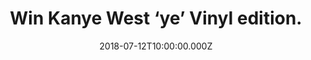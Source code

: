 ---
campaign-uuid: "c-316abb25-3d56-4f15-a32a-c11bf1109f76"
type: "Competition"
category: "Gifts"
date: "2018-07-12T10:00:00.000Z"
end-date: "2018-08-12T23:59:00.000Z"
disable-form: false
is_promoted: false
has_entry_page: true
title: "Win Kanye West ‘ye’ Vinyl edition."
competition-description: "<p>Calling al Kanye West lovers! We have great news to tell\
  \ you! To celebrate the release of Kanye’s new album ‘ye’ we have managed to get\
  \ our hands on his brand new album in vinyl edition for one of our lucky NME AAA\
  \ members!</p>\r\n<p>Want to hear his amazing new tunes? Click below for a chance\
  \ to win it!</p>"
hero-header: "Win Kanye West ‘ye’ Vinyl edition."
terms-confirmation: "N/A"
banner-img: "https://assets.expresslyapp.com/asset-bea694e9-f242-4299-991b-d347f2dec2b3.jpg"
logo-left-href: "http://aaa.nme.com"
logo-left-image: "https://assets.expresslyapp.com/asset-c7fcf712-47cf-4dd7-abc4-2f86d43d6ef6.jpg"
logo-left-title: "nme aaa"
bg-image-hero: "https://assets.expresslyapp.com/asset-4b0f2517-46fc-4acb-8851-15079262ac7d.jpg"
bg-image-first: "https://assets.expresslyapp.com/asset-930d5c7f-ffe2-4d09-92f0-657d418859f1.jpg"
section1-content: "<p>Kanye West has just released his most emotionally revealing\
  \ album to date, his eighth solo album\_‘ye’ with two seven-track records followed\
  \ a week later by Kid Cudi collaborative LP\_‘Kids See Ghosts’.</p>\r\n<p>All Mine,\
  \ No Mistakes, Yikes are some of his brand new tunes! The album maintains West’\
  s powerful reputation and all of his seven songs have landed spots on the Hot 100\
  \ Billboard Charts.</p>\r\n<p>Think no more and enter the form below for a chance\
  \ to win Kanye West most emotionally and powerful album he has ever made!</p>\r\n\
  <p>Good luck!</p>"
entry-title: "Win Kanye West ‘ye’ Vinyl edition."
entry-content: "Enter the draw to win Kanye West ‘ye’ Vinyl edition by completing\
  \ the form below before 23:59 on 12th of August 2018."
has-winner: false
prize-description: "Kanye West ‘ye’ Vinyl edition."
special-conditions: "Multiple entries are allowed up to one every day."
---
